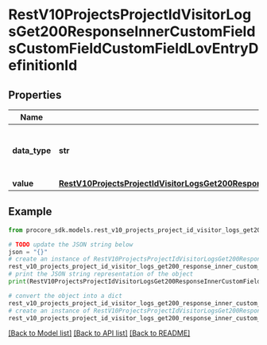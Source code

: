 # RestV10ProjectsProjectIdVisitorLogsGet200ResponseInnerCustomFieldsCustomFieldCustomFieldLovEntryDefinitionId


## Properties

Name | Type | Description | Notes
------------ | ------------- | ------------- | -------------
**data_type** | **str** | Data type of the Custom Field Definition | [optional] 
**value** | [**RestV10ProjectsProjectIdVisitorLogsGet200ResponseInnerCustomFieldsCustomFieldCustomFieldLovEntryDefinitionIdValue**](RestV10ProjectsProjectIdVisitorLogsGet200ResponseInnerCustomFieldsCustomFieldCustomFieldLovEntryDefinitionIdValue.md) |  | [optional] 

## Example

```python
from procore_sdk.models.rest_v10_projects_project_id_visitor_logs_get200_response_inner_custom_fields_custom_field_custom_field_lov_entry_definition_id import RestV10ProjectsProjectIdVisitorLogsGet200ResponseInnerCustomFieldsCustomFieldCustomFieldLovEntryDefinitionId

# TODO update the JSON string below
json = "{}"
# create an instance of RestV10ProjectsProjectIdVisitorLogsGet200ResponseInnerCustomFieldsCustomFieldCustomFieldLovEntryDefinitionId from a JSON string
rest_v10_projects_project_id_visitor_logs_get200_response_inner_custom_fields_custom_field_custom_field_lov_entry_definition_id_instance = RestV10ProjectsProjectIdVisitorLogsGet200ResponseInnerCustomFieldsCustomFieldCustomFieldLovEntryDefinitionId.from_json(json)
# print the JSON string representation of the object
print(RestV10ProjectsProjectIdVisitorLogsGet200ResponseInnerCustomFieldsCustomFieldCustomFieldLovEntryDefinitionId.to_json())

# convert the object into a dict
rest_v10_projects_project_id_visitor_logs_get200_response_inner_custom_fields_custom_field_custom_field_lov_entry_definition_id_dict = rest_v10_projects_project_id_visitor_logs_get200_response_inner_custom_fields_custom_field_custom_field_lov_entry_definition_id_instance.to_dict()
# create an instance of RestV10ProjectsProjectIdVisitorLogsGet200ResponseInnerCustomFieldsCustomFieldCustomFieldLovEntryDefinitionId from a dict
rest_v10_projects_project_id_visitor_logs_get200_response_inner_custom_fields_custom_field_custom_field_lov_entry_definition_id_from_dict = RestV10ProjectsProjectIdVisitorLogsGet200ResponseInnerCustomFieldsCustomFieldCustomFieldLovEntryDefinitionId.from_dict(rest_v10_projects_project_id_visitor_logs_get200_response_inner_custom_fields_custom_field_custom_field_lov_entry_definition_id_dict)
```
[[Back to Model list]](../README.md#documentation-for-models) [[Back to API list]](../README.md#documentation-for-api-endpoints) [[Back to README]](../README.md)


